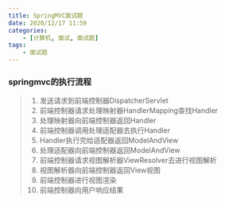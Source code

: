 ```yaml
---
title: SpringMVC面试题
date: 2020/12/17 11:59
categories: 
	- [计算机, 面试, 面试题]
tags:
	- 面试题
---
```


### springmvc的执行流程

> 1. 发送请求到前端控制器DispatcherServlet
> 2. 前端控制器请求处理映射器HandlerMapping查找Handler
> 3. 处理映射器向前端控制器返回Handler
> 4. 前端控制器调用处理适配器去执行Handler
> 5. Handler执行完给适配器返回ModelAndView
> 6. 处理适配器向前端控制器返回ModelAndView
> 7. 前端控制器请求视图解析器ViewResolver去进行视图解析
> 8. 视图解析器向前端控制器返回View视图
> 9. 前端控制器进行视图渲染
> 10. 前端控制器向用户响应结果